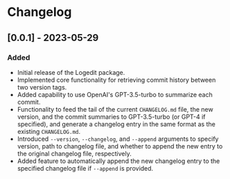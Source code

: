 # Changelog

## [0.0.1] - 2023-05-29

### Added
- Initial release of the Logedit package.
- Implemented core functionality for retrieving commit history between two version tags.
- Added capability to use OpenAI's GPT-3.5-turbo to summarize each commit.
- Functionality to feed the tail of the current `CHANGELOG.md` file, the new version, and the commit summaries to GPT-3.5-turbo (or GPT-4 if specified), and generate a changelog entry in the same format as the existing `CHANGELOG.md`.
- Introduced `--version`, `--changelog`, and `--append` arguments to specify version, path to changelog file, and whether to append the new entry to the original changelog file, respectively.
- Added feature to automatically append the new changelog entry to the specified changelog file if `--append` is provided.

